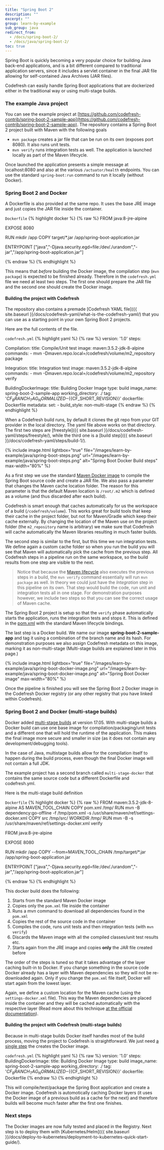 ```yaml
---
title: "Spring Boot 2"
description: ""
excerpt: ""
group: learn-by-example
sub_group: java
redirect_from:
  - /docs/spring-boot-2/
  - /docs/java/spring-boot-2/
toc: true
---
```


Spring Boot is quickly becoming a very popular choice for building Java back-end applications, and is a bit different compared to traditional application servers, since it includes a servlet container in the final JAR file allowing
for self-contained Java Archives (JAR files).

Codefresh can easily handle Spring Boot applications that are dockerized either in the traditional way or using multi-stage builds. 

### The example Java project

You can see the example project at [https://github.com/codefresh-contrib/spring-boot-2-sample-app](https://github.com/codefresh-contrib/spring-boot-2-sample-app). The repository contains a Spring Boot 2 project built with Maven with the following goals

* `mvn package` creates a jar file that can be run on its own (exposes port 8080). It also runs unit tests.
* `mvn verify` runs integration tests as well. The application is launched locally as part of the Maven lifecycle.

Once launched the application presents a simple message at localhost:8080 and also at the various `/actuator/health` endpoints. You can use the standard `spring-boot:run` command to run it locally (without Docker).

### Spring Boot 2 and Docker 

A Dockerfile is also provided at the same repo. It uses the base JRE image and just copies the JAR file inside the container.

 `Dockerfile`
{% highlight docker %}
{% raw %}
FROM java:8-jre-alpine

EXPOSE 8080

RUN mkdir /app
COPY target/*.jar /app/spring-boot-application.jar

ENTRYPOINT ["java","-Djava.security.egd=file:/dev/./urandom","-jar","/app/spring-boot-application.jar"]

{% endraw %}
{% endhighlight %}


This means that _before_ building the Docker image, the compilation step (`mvn package`) is expected to be finished already. Therefore in the `codefresh.yml` file we need at least two steps. The first one should prepare the JAR file and the second
one should create the Docker image.

#### Building the project with Codefresh

The repository also contains a premade [Codefresh YAML file]({{ site.baseurl }}/docs/codefresh-yaml/what-is-the-codefresh-yaml/) that you can use as a starting point in your own Spring Boot 2 projects.

Here are the full contents of the file.

 `codefresh.yml`
{% highlight yaml %}
{% raw %}
version: '1.0'
steps:

  Compilation:
    title: Compile/Unit test
    image: maven:3.5.2-jdk-8-alpine
    commands:
     - mvn -Dmaven.repo.local=/codefresh/volume/m2_repository package

  Integration:
    title: Integration test
    image: maven:3.5.2-jdk-8-alpine
    commands:
     - mvn -Dmaven.repo.local=/codefresh/volume/m2_repository verify

  BuildingDockerImage:
    title: Building Docker Image
    type: build
    image_name: spring-boot-2-sample-app
    working_directory: ./
    tag: '${{CF_BRANCH_TAG_NORMALIZED}}-${{CF_SHORT_REVISION}}'
    dockerfile: Dockerfile
    metadata: 
      set: 
        - build_style: non-multi-stage
{% endraw %}
{% endhighlight %}

When a Codefresh build runs, by default it clones the git repo from your GIT provider in the local directory. The yaml file above works on that directory. The first two steps are [freestyle]({{ site.baseurl }}/docs/codefresh-yaml/steps/freestyle/), while the third one is a [build step]({{ site.baseurl }}/docs/codefresh-yaml/steps/build-1/).

{% include image.html 
lightbox="true" 
file="/images/learn-by-example/java/spring-boot-steps.png" 
url="/images/learn-by-example/java/spring-boot-steps.png" 
alt="Spring Boot Docker Build steps" 
max-width="80%" 
%}


As a first step we use the standard [Maven Docker image](https://hub.docker.com/_/maven/) to compile the Spring Boot source code and create a JAR file. We also pass a parameter that changes the Maven cache location folder. The reason for this parameter is that the default Maven location is `/root/.m2` which is defined as a volume (and thus discarded after each build).

Codefresh is smart enough that caches automatically for us the workspace of a build (`/codefresh/volume`). This works great for build tools that keep their cache in the project folder, but not for Maven/Gradle which keep their cache externally. By changing the location of the Maven use on the project folder (the `m2_repository` name is arbitrary) we make sure that Codefresh will cache automatically the Maven libraries resulting in much faster builds.

The second step is similar to the first, but this time we run integration tests. We define again a custom cache folder so when you run the build you will see that Maven will automatically pick the cache from the previous step. All Codefresh steps in a pipeline run on the same workspace, so the build results from one step are visible to the next.

>Notice that because the [Maven lifecycle](https://maven.apache.org/guides/introduction/introduction-to-the-lifecycle.html) also executes the previous steps in a build, the `mvn verify` command essentially will run `mvn package` as well. In theory we could just have the _Integration_ step in this pipeline on its own. That step would build the code, run unit and integration tests all in one stage. For demonstration purposes however, we include two steps so that you can see the correct usage of Maven cache.

The Spring Boot 2 project is setup so that the `verify` phase automatically starts the application, runs the integration tests and stops it. This is defined in the [pom.xml](https://github.com/codefresh-contrib/spring-boot-2-sample-app/blob/master/pom.xml#L81) with the standard Maven lifecycle bindings.

The last step is a Docker build. We name our image **spring-boot-2-sample-app** and tag it using a combination of the branch name and its hash. For demonstration purposes we also assign Codefresh metadata on this image, marking it as non-multi-stage (Multi-stage builds are explained later in this page.)

{% include image.html 
lightbox="true" 
file="/images/learn-by-example/java/spring-boot-docker-image.png" 
url="/images/learn-by-example/java/spring-boot-docker-image.png" 
alt="Spring Boot Docker image" 
max-width="80%" 
%}

Once the pipeline is finished you will see the Spring Boot 2 Docker image in the Codefresh Docker registry (or any other registry that you have linked within Codefresh). 

### Spring Boot 2 and Docker (multi-stage builds)

Docker added [multi-stage builds](https://blog.docker.com/2017/07/multi-stage-builds/) at version 17.05. With multi-stage builds a Docker build can use one base image for compilation/packaging/unit tests and a different one that will hold the runtime of the application. This makes the final image more secure and smaller in size (as it does not contain any development/debugging tools).

In the case of Java, multistage builds allow for the compilation itself to happen during the build process, even though the final Docker image will not contain a full JDK.

The example project has a second branch called `multi-stage-docker` that contains the same source code but a different Dockerfile and codefresh.yml.

Here is the multi-stage build definition

 `Dockerfile`
{% highlight docker %}
{% raw %}
FROM maven:3.5.2-jdk-8-alpine AS MAVEN_TOOL_CHAIN
COPY pom.xml /tmp/
RUN mvn -B dependency:go-offline -f /tmp/pom.xml -s /usr/share/maven/ref/settings-docker.xml
COPY src /tmp/src/
WORKDIR /tmp/
RUN mvn -B -s /usr/share/maven/ref/settings-docker.xml verify

FROM java:8-jre-alpine

EXPOSE 8080

RUN mkdir /app
COPY --from=MAVEN_TOOL_CHAIN /tmp/target/*.jar /app/spring-boot-application.jar

ENTRYPOINT ["java","-Djava.security.egd=file:/dev/./urandom","-jar","/app/spring-boot-application.jar"]

{% endraw %}
{% endhighlight %}

This docker build does the following:

1. Starts from the standard Maven Docker image
1. Copies only the `pom.xml` file inside the container
1. Runs a mvn command to download all dependencies found in the `pom.xml`
1. Copies the rest of the source code in the container
1. Compiles the code, runs unit tests and then integration tests (with `mvn verify`)
1. Discards the Maven image with all the compiled classes/unit test results etc.
1. Starts again from the JRE image and copies **only** the JAR file created before

The order of the steps is tuned so that it takes advantage of the layer caching built-in to Docker.
If you change something in the source code Docker already has a layer with Maven dependencies so they
will not be re-downloaded again. Only if you change the `pom.xml` file itself, Docker will start again from the lowest layer.

Again, we define a custom location for the Maven cache (using the `settings-docker.xml` file). This way the Maven dependencies are placed inside the container and they will be cached automatically with the respective layer (Read more about this technique [at the official documentation](https://github.com/carlossg/docker-maven#packaging-a-local-repository-with-the-image)).


#### Building the project with Codefresh (multi-stage builds)

Because in multi-stage builds Docker itself handles most of the build process, moving the project to Codefresh is straightforward. We just need [a single step](https://github.com/codefresh-contrib/spring-boot-2-sample-app/blob/multi-stage-docker/codefresh.yml) the creates the Docker image.

 `codefresh.yml`
{% highlight yaml %}
{% raw %}
version: '1.0'
steps:
  BuildingDockerImage:
    title: Building Docker Image
    type: build
    image_name: spring-boot-2-sample-app
    working_directory: ./
    tag: '${{CF_BRANCH_TAG_NORMALIZED}}-${{CF_SHORT_REVISION}}'
    dockerfile: Dockerfile
{% endraw %}
{% endhighlight %}

This will compile/test/package the Spring Boot application and create a Docker image. Codefresh is automotically caching
Docker layers (it uses the Docker image of a previous build as a cache for the next) and therefore builds will become
much faster after the first one finishes.


### Next steps

The Docker images are now fully tested and placed in the Registry. Next step is to deploy them with [Kubernetes/Helm]({{ site.baseurl }}/docs/deploy-to-kubernetes/deployment-to-kubernetes-quick-start-guide/).



